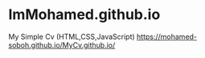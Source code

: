 # ImMohamed.github.io
My Simple Cv (HTML,CSS,JavaScript)
https://mohamed-soboh.github.io/MyCv.github.io/
